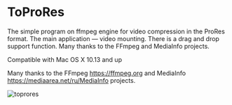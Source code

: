 # ToProRes

The simple program on ffmpeg engine for video compression in the ProRes format. The main application — video mounting. There is a drag and drop support function. Many thanks to the FFmpeg and MediaInfo projects.

Compatible with Mac OS X 10.13 and up

Many thanks to the FFmpeg https://ffmpeg.org and MediaInfo https://mediaarea.net/ru/MediaInfo projects.


![toprores](https://user-images.githubusercontent.com/30828202/236947190-f5511232-b2b5-4ae0-bacf-a18fefb04130.png)
